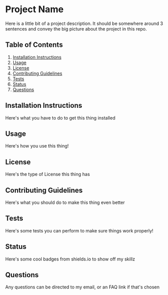 # Project Name

Here is a little bit of a project description. It should be somewhere around 3 sentences and convey the big picture about the project in this repo.

## Table of Contents
1. [Installation Instructions](#installation-instructions)
2. [Usage](#usage)
3. [License](#license)
4. [Contributing Guidelines](#contributing-guidelines)
5. [Tests](#tests)
6. [Status](#status)
7. [Questions](#questions)

## Installation Instructions

Here's what you have to do to get this thing installed

## Usage

Here's how you use this thing!

## License

Here's the type of License this thing has

## Contributing Guidelines

Here's what you should do to make this thing even better

## Tests

Here's some tests you can perform to make sure things work properly!

## Status

Here's some cool badges from shields.io to show off my skillz

## Questions
Any questions can be directed to my email, or an FAQ link if that's chosen

